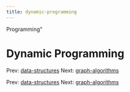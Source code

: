 ```yaml
---
title: dynamic-programming
---
```


Programming"

# Dynamic Programming

Prev: [data-structures](data-structures.md) Next:
[graph-algorithms](graph-algorithms.md)

Prev: [data-structures](data-structures.md) Next:
[graph-algorithms](graph-algorithms.md)

